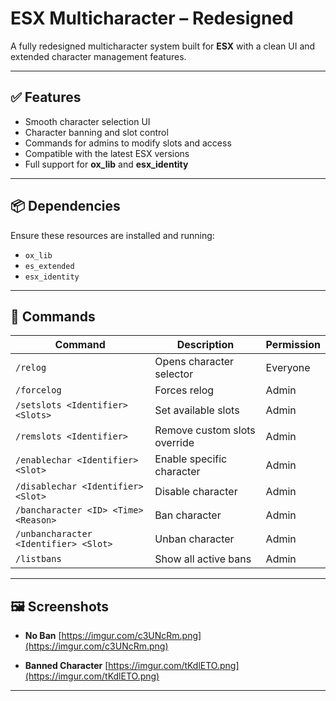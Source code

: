 # ESX Multicharacter – Redesigned

A fully redesigned multicharacter system built for **ESX** with a clean UI and extended character management features.

---

## ✅ Features

* Smooth character selection UI
* Character banning and slot control
* Commands for admins to modify slots and access
* Compatible with the latest ESX versions
* Full support for **ox_lib** and **esx_identity**

---

## 📦 Dependencies

Ensure these resources are installed and running:

* `ox_lib`
* `es_extended`
* `esx_identity`

---

## 💬 Commands

| Command                               | Description                  | Permission |
| ------------------------------------- | ---------------------------- | ---------- |
| `/relog`                              | Opens character selector     | Everyone   |
| `/forcelog`                           | Forces relog                 | Admin      |
| `/setslots <Identifier> <Slots>`      | Set available slots          | Admin      |
| `/remslots <Identifier>`              | Remove custom slots override | Admin      |
| `/enablechar <Identifier> <Slot>`     | Enable specific character    | Admin      |
| `/disablechar <Identifier> <Slot>`    | Disable character            | Admin      |
| `/bancharacter <ID> <Time> <Reason>`  | Ban character                | Admin      |
| `/unbancharacter <Identifier> <Slot>` | Unban character              | Admin      |
| `/listbans`                           | Show all active bans         | Admin      |

---

## 🖼 Screenshots

* **No Ban**
  [https://imgur.com/c3UNcRm.png](https://imgur.com/c3UNcRm.png)

* **Banned Character**
  [https://imgur.com/tKdlETO.png](https://imgur.com/tKdlETO.png)

---
